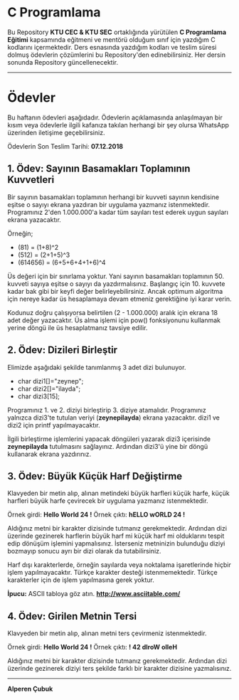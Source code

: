 # C Programlama

Bu Repository **KTU CEC & KTU SEC** ortaklığında yürütülen **C Programlama Eğitimi** kapsamında eğitmeni ve mentörü olduğum sınıf için yazdığım C kodlarını içermektedir. Ders esnasında yazdığım kodları ve teslim süresi dolmuş ödevlerin çözümlerini bu Repository'den edinebilirsiniz. Her dersin sonunda Repository güncellenecektir.

---

# Ödevler

Bu haftanın ödevleri aşağıdadır. Ödevlerin açıklamasında anlaşılmayan bir kısım veya ödevlerle ilgili kafanıza takılan herhangi bir şey olursa WhatsApp üzerinden iletişime geçebilirsiniz.

Ödevlerin Son Teslim Tarihi: **07.12.2018**

## 1. Ödev: Sayının Basamakları Toplamının Kuvvetleri
  
Bir sayının basamakları toplamının herhangi bir kuvveti sayının kendisine eşitse o sayıyı ekrana yazdıran bir uygulama yazmanız istenmektedir. Programınız 2'den 1.000.000'a kadar tüm sayıları test ederek uygun sayıları ekrana yazacaktır.

Örneğin;
- (81) = (1+8)^2
- (512) = (2+1+5)^3
- (614656) = (6+5+6+4+1+6)^4

Üs değeri için bir sınırlama yoktur. Yani sayının basamakları toplamının 50. kuvveti sayıya eşitse o sayıyı da yazdırmalısınız. Başlangıç için 10. kuvvete kadar bak gibi bir keyfi değer belirleyebilirsiniz. Ancak optimum algoritma için nereye kadar üs hesaplamaya devam etmeniz gerektiğine iyi karar verin.

Kodunuz doğru çalışıyorsa belirtilen (2 - 1.000.000) aralık için ekrana 18 adet değer yazacaktır. Üs alma işlemi için pow() fonksiyonunu kullanmak yerine döngü ile üs hesaplatmanız tavsiye edilir.

## 2. Ödev: Dizileri Birleştir
  
Elimizde aşağıdaki şekilde tanımlanmış 3 adet dizi bulunuyor.

- char dizi1[]="zeynep";
- char dizi2[]="ilayda";
- char dizi3[15];

Programınız 1. ve 2. diziyi birleştirip 3. diziye atamalıdır. Programınız yalnızca dizi3'te tutulan veriyi (**zeynepilayda**) ekrana yazacaktır. dizi1 ve dizi2 için printf yapılmayacaktır.

İlgili birleştirme işlemlerini yapacak döngüleri yazarak dizi3 içerisinde **zeynepilayda** tutulmasını sağlayınız. Ardından dizi3'ü yine bir döngü kullanarak ekrana yazdırınız.

## 3. Ödev: Büyük Küçük Harf Değiştirme

Klavyeden bir metin alıp, alınan metindeki büyük harfleri küçük harfe, küçük harfleri büyük harfe çevirecek bir uygulama yazmanız istenmektedir.

Örnek girdi: **Hello World 24 !**
Örnek çıktı: **hELLO wORLD 24 !**

Aldığınız metni bir karakter dizisinde tutmanız gerekmektedir. Ardından dizi üzerinde gezinerek harflerin büyük harf mi küçük harf mi olduklarını tespit edip dönüşüm işlemini yapmalısınız. İsterseniz metninizin bulunduğu diziyi bozmayıp sonucu ayrı bir dizi olarak da tutabilirsiniz.

Harf dışı karakterlerde, örneğin sayılarda veya noktalama işaretlerinde hiçbir işlem yapılmayacaktır. Türkçe karakter desteği istenmemektedir. Türkçe karakterler için de işlem yapılmasına gerek yoktur.

**İpucu:** ASCII tabloya göz atın. **http://www.asciitable.com/**

## 4. Ödev: Girilen Metnin Tersi

Klavyeden bir metin alıp, alınan metni ters çevirmeniz istenmektedir.

Örnek girdi: **Hello World 24 !**
Örnek çıktı: **! 42 dlroW olleH**

Aldığınız metni bir karakter dizisinde tutmanız gerekmektedir. Ardından dizi üzerinde gezinerek diziyi ters şekilde farklı bir karakter dizisine yazmalısınız.

---

**Alperen Çubuk**
